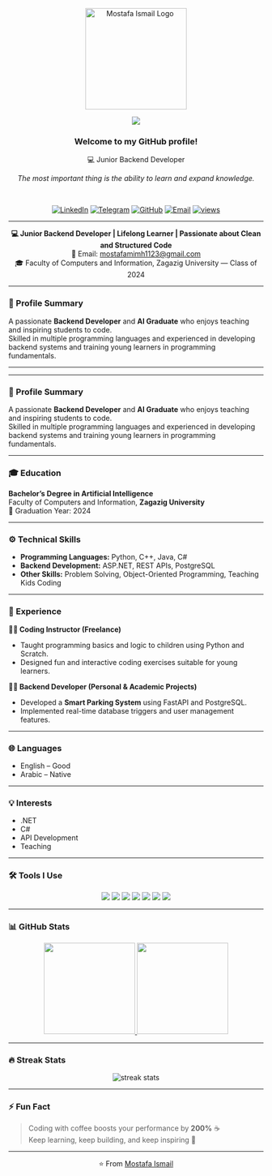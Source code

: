 <p align="center">
  <a href="https://github.com/Mostafa-Ismail">
    <img src="https://cdn-icons-png.flaticon.com/512/2721/2721264.png" alt="Mostafa Ismail Logo" width="200"/>
  </a>
</p>

<p align="center">
  <a href="https://github.com/Mostafa-Ismail/readme-typing-svg">
    <img src="https://readme-typing-svg.demolab.com/?lines=Backend%20Developer;SQL;ASP.NET;Lifelong%20Learner&font=Fira%20Code&center=true&width=440&height=45&color=00C2CB&vCenter=true&pause=1000&size=22" />
  </a>
</p>

<h3 align="center">Welcome to my GitHub profile!</h3>

<p align="center">💻 Junior Backend Developer</p>

<p align="center"><i>The most important thing is the ability to learn and expand knowledge.</i></p>

<br/>

<!-- 🌐 Social badges section -->
<p align="center">
  <a href="https://www.linkedin.com/in/mostafa-ismail-11603a36b">
    <img alt="LinkedIn" title="Connect on LinkedIn" src="https://img.shields.io/badge/LinkedIn-0077B5?style=for-the-badge&logo=linkedin&logoColor=white"/></a>
  <a href="https://t.me/M0STAFA_ISMAIL">
    <img alt="Telegram" title="Message me on Telegram" src="https://img.shields.io/badge/Telegram-26A5E4?style=for-the-badge&logo=telegram&logoColor=white"/></a>
  <a href="https://github.com/Mostafa-Ismail1">
    <img alt="GitHub" title="Visit my GitHub Profile" src="https://img.shields.io/badge/GitHub-171515?style=for-the-badge&logo=github&logoColor=white"/></a>
  <a href="mailto:mostafamimh1123@gmail.com">
    <img alt="Email" title="Send me an email" src="https://img.shields.io/badge/Email-D14836?style=for-the-badge&logo=gmail&logoColor=white"/></a>
  <a href="https://komarev.com/ghpvc/?username=Mostafa-Ismail">
    <img alt="views" title="GitHub profile views" src="https://komarev.com/ghpvc/?username=Mostafa-Ismail&style=for-the-badge&color=orange"/></a>
</p>

---
<!-- 🧾 Quick Info -->
<p align="center">
  <b>💻 Junior Backend Developer | Lifelong Learner | Passionate about Clean and Structured Code </b><br>
  📧 Email: <a href="mailto:mostafamimh1123@gmail.com">mostafamimh1123@gmail.com</a><br>
  🎓 Faculty of Computers and Information, Zagazig University — Class of 2024
</p>

---

### 🧠 Profile Summary
A passionate **Backend Developer** and **AI Graduate** who enjoys teaching and inspiring students to code.  
Skilled in multiple programming languages and experienced in developing backend systems and training young learners in programming fundamentals.

---
---

### 🧠 Profile Summary
A passionate **Backend Developer** and **AI Graduate** who enjoys teaching and inspiring students to code.  
Skilled in multiple programming languages and experienced in developing backend systems and training young learners in programming fundamentals.

---

### 🎓 Education
**Bachelor’s Degree in Artificial Intelligence**  
Faculty of Computers and Information, **Zagazig University**  
📅 Graduation Year: 2024

---

### ⚙️ Technical Skills
- **Programming Languages:** Python, C++, Java, C#  
- **Backend Development:** ASP.NET, REST APIs, PostgreSQL  
- **Other Skills:** Problem Solving, Object-Oriented Programming, Teaching Kids Coding  

---

### 💼 Experience
**👨‍🏫 Coding Instructor (Freelance)**  
- Taught programming basics and logic to children using Python and Scratch.  
- Designed fun and interactive coding exercises suitable for young learners.  

**🧑‍💻 Backend Developer (Personal & Academic Projects)**  
- Developed a **Smart Parking System** using FastAPI and PostgreSQL.  
- Implemented real-time database triggers and user management features.  

---

### 🌐 Languages
- English – Good  
- Arabic – Native  

---

### 💡 Interests
- .NET  
- C#  
- API Development  
- Teaching  

---

### 🛠️ Tools I Use
<p align="center">
  <img src="https://img.shields.io/badge/ASP.NET-512BD4?style=flat&logo=dotnet&logoColor=white"/>
  <img src="https://img.shields.io/badge/PostgreSQL-316192?style=flat&logo=postgresql&logoColor=white"/>
  <img src="https://img.shields.io/badge/SQL-025E8C?style=flat&logo=database&logoColor=white"/>
  <img src="https://img.shields.io/badge/C%23-239120?style=flat&logo=c-sharp&logoColor=white"/>
  <img src="https://img.shields.io/badge/Java-ED8B00?style=flat&logo=java&logoColor=white"/>
  <img src="https://img.shields.io/badge/C++-00599C?style=flat&logo=c%2B%2B&logoColor=white"/>
  <img src="https://img.shields.io/badge/Git-F05033?style=flat&logo=git&logoColor=white"/>
</p>

---

### 📊 GitHub Stats
<p align="center">
  <a href="https://github.com/Mostafa-Ismail">
    <img height="180em" src="https://github-readme-stats.vercel.app/api?username=Mostafa-Ismail&show_icons=true&theme=tokyonight&count_private=true"/>
    <img height="180em" src="https://github-readme-stats.vercel.app/api/top-langs/?username=Mostafa-Ismail&layout=compact&theme=tokyonight"/>
  </a>
</p>

---

### 🔥 Streak Stats
<p align="center">
  <img src="https://streak-stats.demolab.com?user=Mostafa-Ismail&theme=tokyonight&hide_border=true" alt="streak stats"/>
</p>

---

### ⚡ Fun Fact
> Coding with coffee boosts your performance by **200%** ☕  
> Keep learning, keep building, and keep inspiring 💪  

---

<p align="center">⭐️ From <a href="https://github.com/Mostafa-Ismail">Mostafa Ismail</a></p>
